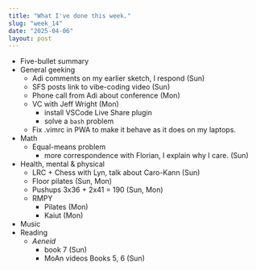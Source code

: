 ```yaml
---
title: "What I've done this week."
slug: "week_14"
date: "2025-04-06"
layout: post
---
```


* Five-bullet summary
* General geeking
    - Adi comments on my earlier sketch, I respond (Sun)
    - SFS posts link to vibe-coding video (Sun)
    - Phone call from Adi about conference (Mon)
    - VC with Jeff Wright (Mon)
        - install VSCode Live Share plugin
        - solve a `bash` problem
    - Fix .vimrc in PWA to make it behave as it does on my laptops.
* Math
    - Equal-means problem
        - more correspondence with Florian, I explain why I care. (Sun)
* Health, mental & physical
    - LRC + Chess with Lyn, talk about Caro-Kann (Sun)
    - Floor pilates (Sun, Mon)
    - Pushups 3x36 + 2x41 = 190 (Sun, Mon)
    - RMPY
        - Pilates (Mon)
        - Kaiut (Mon)
* Music
* Reading
    - *Aeneid*
        - book 7 (Sun)
        - MoAn videos Books 5, 6 (Sun)
